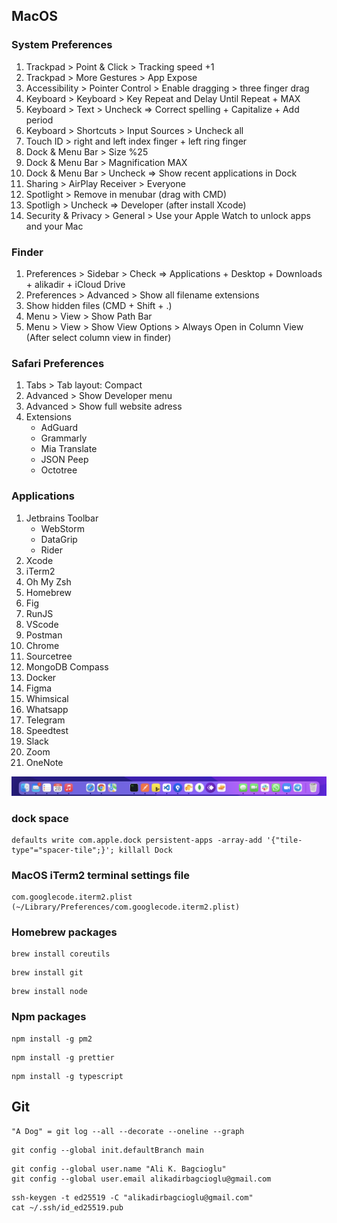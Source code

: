
## MacOS

### System Preferences 

1. Trackpad > Point & Click > Tracking speed +1
2. Trackpad > More Gestures > App Expose
3. Accessibility > Pointer Control > Enable dragging > three finger drag
4. Keyboard > Keyboard > Key Repeat and Delay Until Repeat + MAX
5. Keyboard > Text > Uncheck => Correct spelling + Capitalize + Add period
6. Keyboard > Shortcuts > Input Sources > Uncheck all
7. Touch ID > right and left index finger + left ring finger
8. Dock & Menu Bar > Size %25 
9. Dock & Menu Bar > Magnification MAX
10. Dock & Menu Bar > Uncheck => Show recent applications in Dock
11. Sharing > AirPlay Receiver > Everyone
12. Spotlight > Remove in menubar (drag with CMD)
13. Spotligh > Uncheck => Developer (after install Xcode)
14. Security & Privacy > General > Use your Apple Watch to unlock apps and your Mac

### Finder

1. Preferences > Sidebar > Check => Applications + Desktop + Downloads + alikadir + iCloud Drive
2. Preferences > Advanced > Show all filename extensions
3. Show hidden files (CMD + Shift + .)
4. Menu > View > Show Path Bar
5. Menu > View > Show View Options > Always Open in Column View (After select column view in finder)

### Safari Preferences

1. Tabs > Tab layout: Compact
2. Advanced > Show Developer menu
3. Advanced > Show full website adress
4. Extensions 
   - AdGuard
   - Grammarly
   - Mia Translate
   - JSON Peep
   - Octotree

### Applications

1. Jetbrains Toolbar
   - WebStorm
   - DataGrip
   - Rider
3. Xcode
4. iTerm2
5. Oh My Zsh
6. Homebrew
8. Fig
10. RunJS
11. VScode
12. Postman
13. Chrome
14. Sourcetree
15. MongoDB Compass
16. Docker
17. Figma
18. Whimsical
19. Whatsapp
20. Telegram
21. Speedtest
22. Slack
23. Zoom
24. OneNote

![my macos dock](https://raw.githubusercontent.com/alikadir/configs/main/dock.png)

### dock space
```
defaults write com.apple.dock persistent-apps -array-add '{"tile-type"="spacer-tile";}'; killall Dock
```

### MacOS iTerm2 terminal settings file
```
com.googlecode.iterm2.plist (~/Library/Preferences/com.googlecode.iterm2.plist)
```

### Homebrew packages
```
brew install coreutils
```
```
brew install git
```
```
brew install node
```

### Npm packages
```
npm install -g pm2
```
```
npm install -g prettier
```
```
npm install -g typescript
```

## Git
```
"A Dog" = git log --all --decorate --oneline --graph
```
```
git config --global init.defaultBranch main
```
```
git config --global user.name "Ali K. Bagcioglu"
git config --global user.email alikadirbagcioglu@gmail.com
```
```
ssh-keygen -t ed25519 -C "alikadirbagcioglu@gmail.com"
cat ~/.ssh/id_ed25519.pub 
```


